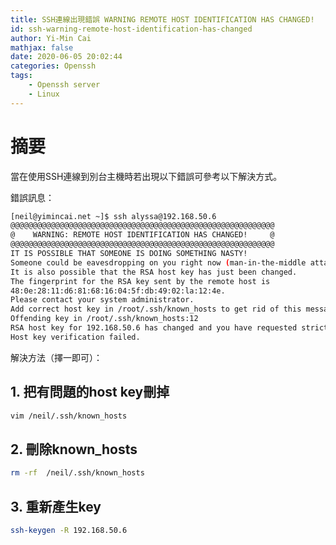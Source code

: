 ```yaml
---
title: SSH連線出現錯誤 WARNING REMOTE HOST IDENTIFICATION HAS CHANGED!
id: ssh-warning-remote-host-identification-has-changed
author: Yi-Min Cai
mathjax: false
date: 2020-06-05 20:02:44
categories: Openssh
tags: 
    - Openssh server
    - Linux
---
```

# 摘要

當在使用SSH連線到別台主機時若出現以下錯誤可參考以下解決方式。

<!-- more -->

錯誤訊息：

```bash
[neil@yimincai.net ~]$ ssh alyssa@192.168.50.6
@@@@@@@@@@@@@@@@@@@@@@@@@@@@@@@@@@@@@@@@@@@@@@@@@@@@@@@@@@@
@    WARNING: REMOTE HOST IDENTIFICATION HAS CHANGED!     @
@@@@@@@@@@@@@@@@@@@@@@@@@@@@@@@@@@@@@@@@@@@@@@@@@@@@@@@@@@@
IT IS POSSIBLE THAT SOMEONE IS DOING SOMETHING NASTY!
Someone could be eavesdropping on you right now (man-in-the-middle attack)!
It is also possible that the RSA host key has just been changed.
The fingerprint for the RSA key sent by the remote host is
48:0e:28:11:d6:81:68:16:04:5f:db:49:02:la:12:4e.
Please contact your system administrator.
Add correct host key in /root/.ssh/known_hosts to get rid of this message.
Offending key in /root/.ssh/known_hosts:12
RSA host key for 192.168.50.6 has changed and you have requested strict checking.
Host key verification failed.
```

解決方法（擇一即可）：

## 1. 把有問題的host key刪掉

```bash
vim /neil/.ssh/known_hosts
```

## 2. 刪除known_hosts

```bash
rm -rf  /neil/.ssh/known_hosts
```

## 3. 重新產生key

```bash
ssh-keygen -R 192.168.50.6
```